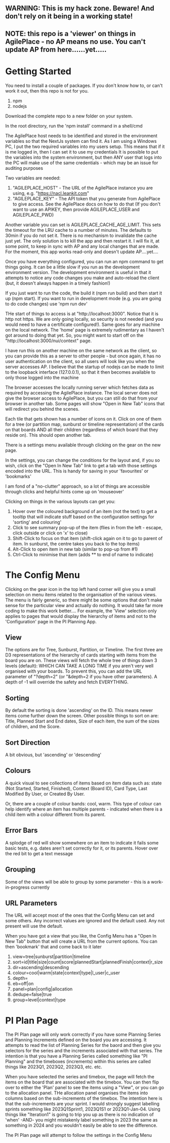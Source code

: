 ## WARNING: This is my hack zone. Beware! And don't rely on it being in a working state!
## NOTE: this repo is a 'viewer' on things in AgilePlace - no AP means no use. You can't update AP from here......yet.....

# Getting Started

You need to install a couple  of packages. If you don't know how to, or can't work it out, then this repo is not for you.

1. npm
2. nodejs

Download the complete repo to a new folder on your system.

In the root directory, run the 'npm install' command in a shell/cmd

The AgilePlace host needs to be identified and stored in the environment variables so that the NextJs system can find it.
As I am using a Windows PC, I put the two required variables into my users setup. This means that if it is me logged in, then I can set it to use my credentials
It is possible to put the variables into the system environment, but then ANY user that logs into the PC will make use of the same credentials - which may be an issue for auditing purposes

Two variables are needed:
1. "AGILEPLACE_HOST" - The URL of the AgilePlace instance you are using, e.g. "https://nacl.leankit.com"
2. "AGILEPLACE_KEY" - The API token that you generate from AgilePlace to give access. See the AgilePlace docs on how to do that
(If you don't want to use an APIKEY, then provide AGILEPLACE_USER and AGILEPLACE_PWD)

Another variable you can set is AGILEPLACE_CACHE_AGE_LIMIT. This sets the timeout for the LRU cache to a number of minutes. The defaults to 30min if you do not set it. There is no mechanism to invalidate the cache just yet. The only solution is to kill the app and then restart it. I will fix it, at some point, to keep in sync with AP and any local changes that are made. For the moment, this app works read-only and doesn't update AP....yet....

Once you have everything configured, you can run an npm command to get things going. It can be a little slow if you run as the development environment version. The development environment is useful in that it attempts to notice any code changes you make and auto-reload the client (but, it doesn't always happen in a timely fashion!)

If you just want to run the code, the build it (npm run build) and then start it up (npm start). If you want to run in development mode (e.g. you are going to do code changes) use 'npm run dev'

THe start of things to access is at "http://localhost:3000". Notice that it is http not https. We are only going locally, so security is not needed (and you would need to have a certificate configured!). Same goes for any machine on the local network. The 'home' page is extremely rudimentary as I haven't got around to doing that yet. So, you might want to start off on the "http://localhost:3000/nui/context" page.

I have run this on another machine on the same network as the client, so you can provide this as a server to other people - but once again, it has no user authentication on the client, so all users will look like you when the server accesses AP. I believe that the startup of nodejs can be made to limit to the loopback interface (127.0.0.1), so that it then becomes available to only those logged into the machine

The browser accesses the locally running server which fetches data as required by accessing the AgilePlace instance. The local server does not give the browser access to AgilePlace, but you can still do that from your browser in another tab. Some pages will show "Open in New Tab" icons that will redirect you behind the scenes.

Each tile that gets shown has a number of icons on it. Click on one of them for a tree (or partition map, sunburst or timeline representation) of the cards on that boards AND all their children (regardless of which board that they reside on). This should open another tab.

There is a settings menu available through clicking on the gear on the new page.

In the settings, you can change the conditions for the layout and, if you so wish, click on the "Open In New Tab" link to get a tab with those settings encoded into the URL. This is handy for saving in your 'favourites' or 'bookmarks'

I am fond of a "no-clutter" approach, so a lot of things are accessible through clicks and helpful hints come up on 'mouseover'

Clicking on things in the various layouts can get you:
1. Hover over the coloured background of an item (not the text) to get a tooltip that will indicate stuff based on the configuration settings for 'sorting' and colouring'
2. Click to see summary pop-up of the item (flies in from the left - escape, click outside or click on 'x' to close)
3. Shift-Click to focus on that item (shift-click again on it to go to parent of item. In sunburst, the centre takes you back to the top items)
4. Alt-Click to open item in new tab (similar to pop-up from #1)
5. Ctrl-Click to minimise that item (adds ** to end of name to indicate)

# The Config Menu

Clicking on the gear icon in the top left hand corner will give you a small selection on menu items related to the organisation of the various views. The menu is fairly generic, so there might be some options that don't make sense for the particular view and actually do nothing. It would take far more coding to make this work better.... For example, the 'View' selection only applies to pages that would display the hierarchy of items and not to the 'Configuration' page in the PI Planning App.

## View
The options are for Tree, Sunburst, Partition, or Timeline. The first three are D3 representations of the hierarchy of cards starting with items from the board you are on. These views will fetch the whole tree of things down 3 levels (default): WHICH CAN TAKE A LONG TIME if you aren't very well organised with your boards. To prevent this, you can add the URL parameter of "?depth=2" (or "&depth=2 if you have other parameters). A depth of -1 will override the safety and fetch EVERYTHING.

## Sorting
By default the sorting is done 'ascending' on the ID. This means newer items come further down the screen. Other possible things to sort on are: Title, Planned Start and End dates, Size of each item, the sum of the sizes of children, and the Score.

## Sort Direction
A bit obvious, but 'ascending' or 'descending'

## Colours
A quick visual to see collections of items based on item data such as: state (Not Started, Started, Finished), Context (Board ID), Card Type, Last Modified By User, or Created By User. 

Or, there are a couple of colour bands: cool, warm. This type of colour can help identify where an item has multiple parents - indicated when there is a child item with a colour different from its parent.

## Error Bars
A splodge of red will show somewhere on an item to indicate it fails some basic tests, e.g. dates aren't set correctly for it, or its parents. Hover over the red bit to get a text message

## Grouping
Some of the views will be able to group by some parameter - this is a work-in-progress currently

## URL Parameters

The URL will accept most of the ones that the Config Menu can set and some others. Any incorrect values are ignored and the default used. Any not present will use the default. 

When you have got a view that you like, the Config Menu has a "Open In New Tab" button that will create a URL from the current options. You can then 'bookmark' that and come back to it later

1. view=tree|sunburst|partition|timeline
2. sort=id|title|size|count|score|plannedStart|plannedFinish|context|r_size
3. dir=ascending|descending
4. colour=cool|warm|state|context|type|l_user|c_user
5. depth=<num>
6. eb=off|on
7. panel=plan|config|allocation
8. dedupe=false|true
9. group=level|context|type

# PI Plan Page

The PI Plan page will only work correctly  if you have some Planning Series and Planning Increments defined on the board you are accessing. It attempts to read the list of Planning Series for the baord and then give you selectors for the series and the increments associated with that series. The intention is that you have a Planning Series called something like "PI Planning" and the timeboxes (increments) within this series are called things like 2023Q1, 2023Q2, 2023Q3, etc. etc.

When you have selected the series and timebox, the page will fetch the items on the board that are associated with the timebox. You can then flip over to either the 'Plan' panel to see the items using a "View", or you can go to the allocation panel. THe allocation panel organises the items into columns based on the sub-increments of the timebox. The intention here is that the sub-increments are your sprint. I would strongly suggest labelling sprints something like 2023Q1Sprint1, 2023Q1S1 or 2023Q1-Jan-04. Using things like "Iteration1" is going to trip you up as there is no indication of 'when' -AND- you might mistakenly label something in 2023 the same as something in 2024 and you wouldn't easily be able to see the difference.

The PI Plan page will attempt to follow the settings in the Config Menu


